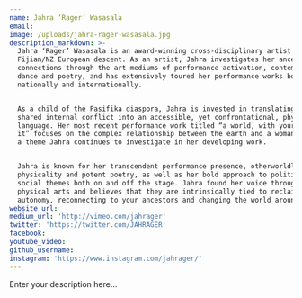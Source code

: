 ```yaml
---
name: Jahra ‘Rager’ Wasasala
email:
image: /uploads/jahra-rager-wasasala.jpg
description_markdown: >-
  Jahra ‘Rager’ Wasasala is an award-winning cross-disciplinary artist of
  Fijian/NZ European descent. As an artist, Jahra investigates her ancestral
  connections through the art mediums of performance activation, contemporary
  dance and poetry, and has extensively toured her performance works both
  nationally and internationally.


  As a child of the Pasifika diaspora, Jahra is invested in translating her
  shared internal conflict into an accessible, yet confrontational, physicalised
  language. Her most recent performance work titled “a world, with your wound in
  it” focuses on the complex relationship between the earth and a woman’s body,
  a theme Jahra continues to investigate in her developing work.


  Jahra is known for her transcendent performance presence, otherworldly
  physicality and potent poetry, as well as her bold approach to political and
  social themes both on and off the stage. Jahra found her voice through the
  physical arts and believes that they are intrinsically tied to reclaiming
  autonomy, reconnecting to your ancestors and changing the world around you.
website_url:
medium_url: 'http://vimeo.com/jahrager'
twitter: 'https://twitter.com/JAHRAGER'
facebook:
youtube_video:
github_username:
instagram: 'https://www.instagram.com/jahrager/'
---
```


Enter your description here...
